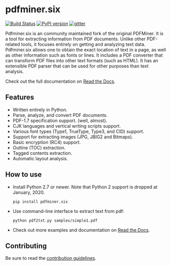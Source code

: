 pdfminer.six
============

[![Build Status](https://travis-ci.org/pdfminer/pdfminer.six.svg?branch=master)](https://travis-ci.org/pdfminer/pdfminer.six)
[![PyPI version](https://img.shields.io/pypi/v/pdfminer.six.svg)](https://pypi.python.org/pypi/pdfminer.six/)
[![gitter](https://badges.gitter.im/pdfminer-six/Lobby.svg)](https://gitter.im/pdfminer-six/Lobby?utm_source=badge&utm_medium)

Pdfminer.six is an community maintained fork of the original PDFMiner. It is a
tool for extracting information from PDF documents.
Unlike other PDF-related tools, it focuses entirely on getting
and analyzing text data. Pdfminer.six allows one to obtain
the exact location of text in a page, as well as
other information such as fonts or lines.
It includes a PDF converter that can transform PDF files
into other text formats (such as HTML). It has an extensible
PDF parser that can be used for other purposes than text analysis.

Check out the full documentation on
[Read the Docs](https://pdfminersix.readthedocs.io).


Features
--------

 * Written entirely in Python.
 * Parse, analyze, and convert PDF documents.
 * PDF-1.7 specification support. (well, almost).
 * CJK languages and vertical writing scripts support.
 * Various font types (Type1, TrueType, Type3, and CID) support.
 * Support for extracting images (JPG, JBIG2 and Bitmaps).
 * Basic encryption (RC4) support.
 * Outline (TOC) extraction.
 * Tagged contents extraction.
 * Automatic layout analysis.


How to use
----------

 * Install Python 2.7 or newer. Note that Python 2 support is dropped at
  January, 2020.

    `pip install pdfminer.six`

 * Use command-line interface to extract text from pdf:

    `python pdf2txt.py samples/simple1.pdf`
    
* Check out more examples and documentation on
[Read the Docs](https://pdfminersix.readthedocs.io).


Contributing
------------

Be sure to read the [contribution guidelines](https://github.com/pdfminer/pdfminer.six/blob/master/CONTRIBUTING.md). 
